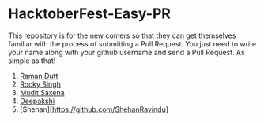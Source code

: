# HacktoberFest-Easy-PR

This repository is for the new comers so that they can get themselves familiar with the process of submitting a Pull Request.
You just need to write your name along with your github username and send a Pull Request. As simple as that!

1. [Raman Dutt](https://github.com/Raman1121)
2. [Rocky Singh](https://github.com/Rocky-Singh)
3. [Mudit Saxena](https://github.com/mudit9)
4. [Deepakshi](https://github.com/deepsmathur25)
5. [Shehan][https://github.com/ShehanRavindu]
